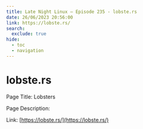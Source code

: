 ```yaml
---
title: Late Night Linux – Episode 235 - lobste.rs
date: 26/06/2023 20:56:00
link: https://lobste.rs/
search:
  exclude: true
hide:
  - toc
  - navigation
---
```


# lobste.rs

Page Title: Lobsters

Page Description:  

Link: [https://lobste.rs/](https://lobste.rs/)